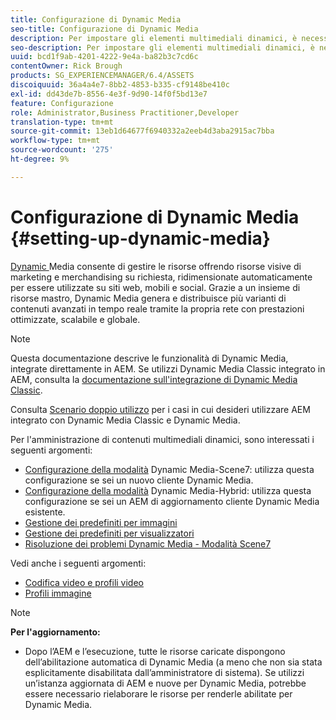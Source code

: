 ```yaml
---
title: Configurazione di Dynamic Media
seo-title: Configurazione di Dynamic Media
description: Per impostare gli elementi multimediali dinamici, è necessario configurare gli elementi multimediali dinamici e gestire i predefiniti per immagini e visualizzatori
seo-description: Per impostare gli elementi multimediali dinamici, è necessario configurare gli elementi multimediali dinamici e gestire i predefiniti per immagini e visualizzatori
uuid: bcd1f9ab-4201-4222-9e4a-ba82b3c7cd6c
contentOwner: Rick Brough
products: SG_EXPERIENCEMANAGER/6.4/ASSETS
discoiquuid: 36a4a4e7-8bb2-4853-b335-cf9148be410c
exl-id: dd43de7b-8556-4e3f-9d90-14f0f5bd13e7
feature: Configurazione
role: Administrator,Business Practitioner,Developer
translation-type: tm+mt
source-git-commit: 13eb1d64677f6940332a2eeb4d3aba2915ac7bba
workflow-type: tm+mt
source-wordcount: '275'
ht-degree: 9%

---
```


# Configurazione di Dynamic Media {#setting-up-dynamic-media}

[Dynamic ](https://www.adobe.com/solutions/web-experience-management/dynamic-media.html) Media consente di gestire le risorse offrendo risorse visive di marketing e merchandising su richiesta, ridimensionate automaticamente per essere utilizzate su siti web, mobili e social. Grazie a un insieme di risorse mastro, Dynamic Media genera e distribuisce più varianti di contenuti avanzati in tempo reale tramite la propria rete con prestazioni ottimizzate, scalabile e globale.

>[!NOTE]
>
>Questa documentazione descrive le funzionalità di Dynamic Media, integrate direttamente in AEM. Se utilizzi Dynamic Media Classic integrato in AEM, consulta la [documentazione sull&#39;integrazione di Dynamic Media Classic](/help/sites-administering/scene7.md).
>
>Consulta [Scenario doppio utilizzo](/help/sites-administering/scene7.md#dual-use-scenario) per i casi in cui desideri utilizzare AEM integrato con Dynamic Media Classic e Dynamic Media.

Per l&#39;amministrazione di contenuti multimediali dinamici, sono interessati i seguenti argomenti:

* [Configurazione della modalità](config-dms7.md)  Dynamic Media-Scene7: utilizza questa configurazione se sei un nuovo cliente Dynamic Media.
* [Configurazione della modalità](config-dynamic.md)  Dynamic Media-Hybrid: utilizza questa configurazione se sei un AEM di aggiornamento cliente Dynamic Media esistente.
* [Gestione dei predefiniti per immagini](managing-image-presets.md)
* [Gestione dei predefiniti per visualizzatori](managing-viewer-presets.md)
* [Risoluzione dei problemi Dynamic Media - Modalità Scene7](troubleshoot-dms7.md)

Vedi anche i seguenti argomenti:

* [Codifica video e profili video](video-profiles.md)
* [Profili immagine](image-profiles.md)

>[!NOTE]
>
>**Per l&#39;aggiornamento:**
>
>* Dopo l’AEM e l’esecuzione, tutte le risorse caricate dispongono dell’abilitazione automatica di Dynamic Media (a meno che non sia stata esplicitamente disabilitata dall’amministratore di sistema). Se utilizzi un’istanza aggiornata di AEM e nuove per Dynamic Media, potrebbe essere necessario rielaborare le risorse per renderle abilitate per Dynamic Media.

